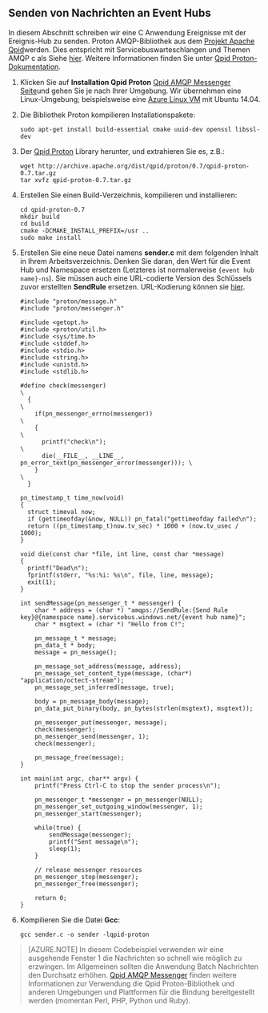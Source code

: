 ## <a name="send-messages-to-event-hubs"></a>Senden von Nachrichten an Event Hubs

In diesem Abschnitt schreiben wir eine C Anwendung Ereignisse mit der Ereignis-Hub zu senden. Proton AMQP-Bibliothek aus dem [Projekt Apache Qpid](http://qpid.apache.org/)werden. Dies entspricht mit Servicebuswarteschlangen und Themen AMQP c als Siehe [hier](https://code.msdn.microsoft.com/Using-Apache-Qpid-Proton-C-afd76504). Weitere Informationen finden Sie unter [Qpid Proton-Dokumentation](http://qpid.apache.org/proton/index.html).

1. Klicken Sie auf **Installation Qpid Proton** [Qpid AMQP Messenger Seite](http://qpid.apache.org/components/messenger/index.html)und gehen Sie je nach Ihrer Umgebung. Wir übernehmen eine Linux-Umgebung; beispielsweise eine [Azure Linux VM](../articles/virtual-machines/virtual-machines-linux-quick-create-cli.md) mit Ubuntu 14.04.

2. Die Bibliothek Proton kompilieren Installationspakete:

    ```
    sudo apt-get install build-essential cmake uuid-dev openssl libssl-dev
    ```

3. Der [Qpid Proton](http://qpid.apache.org/proton/index.html) Library herunter, und extrahieren Sie es, z.B.:

    ```
    wget http://archive.apache.org/dist/qpid/proton/0.7/qpid-proton-0.7.tar.gz
    tar xvfz qpid-proton-0.7.tar.gz
    ```

4. Erstellen Sie einen Build-Verzeichnis, kompilieren und installieren:

    ```
    cd qpid-proton-0.7
    mkdir build
    cd build
    cmake -DCMAKE_INSTALL_PREFIX=/usr ..
    sudo make install
    ```

5. Erstellen Sie eine neue Datei namens **sender.c** mit dem folgenden Inhalt in Ihrem Arbeitsverzeichnis. Denken Sie daran, den Wert für die Event Hub und Namespace ersetzen (Letzteres ist normalerweise `{event hub name}-ns`). Sie müssen auch eine URL-codierte Version des Schlüssels zuvor erstellten **SendRule** ersetzen. URL-Kodierung können sie [hier](http://www.w3schools.com/tags/ref_urlencode.asp).

    ```
    #include "proton/message.h"
    #include "proton/messenger.h"

    #include <getopt.h>
    #include <proton/util.h>
    #include <sys/time.h>
    #include <stddef.h>
    #include <stdio.h>
    #include <string.h>
    #include <unistd.h>
    #include <stdlib.h>

    #define check(messenger)                                                     \
      {                                                                          \
        if(pn_messenger_errno(messenger))                                        \
        {                                                                        \
          printf("check\n");                                                     \
          die(__FILE__, __LINE__, pn_error_text(pn_messenger_error(messenger))); \
        }                                                                        \
      }  

    pn_timestamp_t time_now(void)
    {
      struct timeval now;
      if (gettimeofday(&now, NULL)) pn_fatal("gettimeofday failed\n");
      return ((pn_timestamp_t)now.tv_sec) * 1000 + (now.tv_usec / 1000);
    }  

    void die(const char *file, int line, const char *message)
    {
      printf("Dead\n");
      fprintf(stderr, "%s:%i: %s\n", file, line, message);
      exit(1);
    }

    int sendMessage(pn_messenger_t * messenger) {
        char * address = (char *) "amqps://SendRule:{Send Rule key}@{namespace name}.servicebus.windows.net/{event hub name}";
        char * msgtext = (char *) "Hello from C!";

        pn_message_t * message;
        pn_data_t * body;
        message = pn_message();

        pn_message_set_address(message, address);
        pn_message_set_content_type(message, (char*) "application/octect-stream");
        pn_message_set_inferred(message, true);

        body = pn_message_body(message);
        pn_data_put_binary(body, pn_bytes(strlen(msgtext), msgtext));

        pn_messenger_put(messenger, message);
        check(messenger);
        pn_messenger_send(messenger, 1);
        check(messenger);

        pn_message_free(message);
    }

    int main(int argc, char** argv) {
        printf("Press Ctrl-C to stop the sender process\n");

        pn_messenger_t *messenger = pn_messenger(NULL);
        pn_messenger_set_outgoing_window(messenger, 1);
        pn_messenger_start(messenger);

        while(true) {
            sendMessage(messenger);
            printf("Sent message\n");
            sleep(1);
        }

        // release messenger resources
        pn_messenger_stop(messenger);
        pn_messenger_free(messenger);

        return 0;
    }
    ```

6. Kompilieren Sie die Datei **Gcc**:

    ```
    gcc sender.c -o sender -lqpid-proton
    ```

> [AZURE.NOTE] In diesem Codebeispiel verwenden wir eine ausgehende Fenster 1 die Nachrichten so schnell wie möglich zu erzwingen. Im Allgemeinen sollten die Anwendung Batch Nachrichten den Durchsatz erhöhen. [Qpid AMQP Messenger](http://qpid.apache.org/components/messenger/index.html) finden weitere Informationen zur Verwendung die Qpid Proton-Bibliothek und anderen Umgebungen und Plattformen für die Bindung bereitgestellt werden (momentan Perl, PHP, Python und Ruby).
